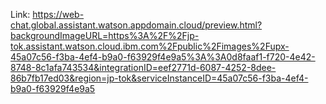 Link: https://web-chat.global.assistant.watson.appdomain.cloud/preview.html?backgroundImageURL=https%3A%2F%2Fjp-tok.assistant.watson.cloud.ibm.com%2Fpublic%2Fimages%2Fupx-45a07c56-f3ba-4ef4-b9a0-f63929f4e9a5%3A%3A0d8faaf1-f720-4e42-8748-8c1afa743534&integrationID=eef2771d-6087-4252-8dee-86b7fb17ed03&region=jp-tok&serviceInstanceID=45a07c56-f3ba-4ef4-b9a0-f63929f4e9a5
